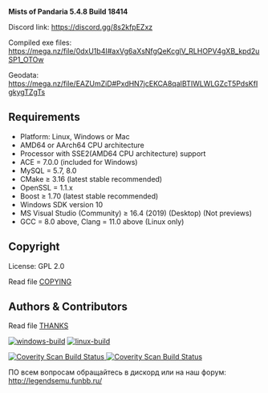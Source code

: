 
**Mists of Pandaria 5.4.8 Build 18414**

Discord link: https://discord.gg/8s2kfpEZxz

Compiled exe files: https://mega.nz/file/0dxU1b4I#axVg6aXsNfgQeKcglV_RLHOPV4gXB_kpd2uSP1_OTOw

Geodata: https://mega.nz/file/EAZUmZiD#PxdHN7jcEKCA8qaIBTIWLWLGZcT5PdsKfIgkygTZgTs

## Requirements
+ Platform: Linux, Windows or Mac
+ AMD64 or AArch64 CPU architecture
+ Processor with SSE2(AMD64 CPU architecture) support
+ ACE = 7.0.0 (included for Windows) 
+ MySQL = 5.7, 8.0
+ CMake ≥ 3.16 (latest stable recommended) 
+ OpenSSL = 1.1.x
+ Boost ≥ 1.70 (latest stable recommended)
+ Windows SDK version 10
+ MS Visual Studio (Community) ≥ 16.4 (2019) (Desktop) (Not previews) 
+ GCC = 8.0 above, Clang = 11.0 above (Linux only)

## Copyright
License: GPL 2.0

Read file [COPYING](COPYING.md)

## Authors &amp; Contributors
Read file [THANKS](THANKS.md)

[![windows-build](https://github.com/Legends-of-Azeroth/Legends-of-Azeroth-Pandaria-5.4.8/actions/workflows/windows-build.yml/badge.svg?branch=master)](https://github.com/Legends-of-Azeroth/Legends-of-Azeroth-Pandaria-5.4.8/actions/workflows/windows-build.yml)
[![linux-build](https://github.com/Legends-of-Azeroth/Legends-of-Azeroth-Pandaria-5.4.8/actions/workflows/linux_gcc.yml/badge.svg?branch=master)](https://github.com/Legends-of-Azeroth/Legends-of-Azeroth-Pandaria-5.4.8/actions/workflows/linux_gcc.yml)

<a href="https://scan.coverity.com/projects/legends-of-azeroth-mop">
  <img alt="Coverity Scan Build Status"
       src="https://scan.coverity.com/projects/26941/badge.svg"/>
</a>
<a href="https://scan.coverity.com/projects/legends-of-azeroth-mop">
  <img alt="Coverity Scan Build Status"
       src="https://img.shields.io/coverity/scan/26941.svg"/>
</a>

ПО всем вопросам обращайтесь в дискорд или на наш форум: http://legendsemu.funbb.ru/

